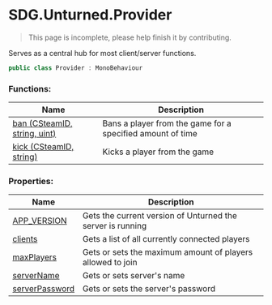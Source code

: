 # SDG.Unturned.Provider

> This page is incomplete, please help finish it by contributing.

Serves as a central hub for most client/server functions.

```C#
public class Provider : MonoBehaviour
```

### Functions:

Name | Description
------------ | -------------
[ban (CSteamID, string, uint)](scripting/sdg/unturned/provider/ban) | Bans a player from the game for a specified amount of time
[kick (CSteamID, string)](scripting/sdg/unturned/provider/kick) | Kicks a player from the game

### Properties:

Name | Description
------------ | -------------
[APP_VERSION](scripting/sdg/unturned/provider/app_version) | Gets the current version of Unturned the server is running
[clients](scripting/sdg/unturned/provider/clients) | Gets a list of all currently connected players
[maxPlayers](scripting/sdg/unturned/provider/maxplayers) | Gets or sets the maximum amount of players allowed to join
[serverName](scripting/sdg/unturned/provider/servername) | Gets or sets server's name
[serverPassword](scripting/sdg/unturned/provider/serverpassword) | Gets or sets the server's password
